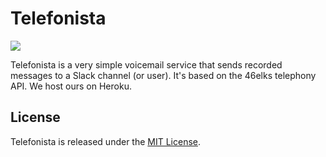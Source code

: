 # Telefonista

![](https://upload.wikimedia.org/wikipedia/commons/0/0c/Bureau_téléphonique_parisien_vers_1900.jpg)

Telefonista is a very simple voicemail service that sends recorded
messages to a Slack channel (or user). It's based on the 46elks
telephony API. We host ours on Heroku.

## License

Telefonista is released under the [MIT License](http://www.opensource.org/licenses/MIT).
